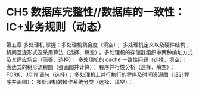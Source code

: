 # CH5 数据库完整性//数据库的一致性：IC+业务规则（动态）

第五章 多处理机
掌握：多处理机耦合度（填空）；
多处理机定义以及硬件结构；
机间互连形式及采用算法（选择、填空）；
多处理机的存储器组织中两种编址方式及其适应场合（简答、选择）；
多处理机的 cache 一致性问题（选择、填空）；
表达式的树形流程图（会画图并计算）；
程序并行性分析（选择、填空）；
FORK、JOIN 语句（选择）；
多处理机上并行执行的程序及时间资源图（设计程序并画图）；
多处理机的操作系统分类（选择、填空）；